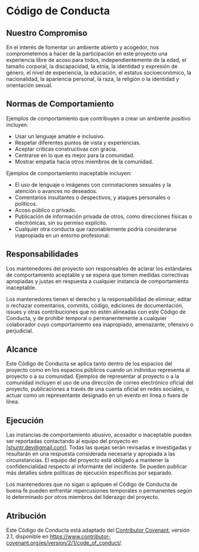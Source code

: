 # Código de Conducta

## Nuestro Compromiso

En el interés de fomentar un ambiente abierto y acogedor, nos comprometemos a hacer de la participación en este proyecto una experiencia libre de acoso para todos, independientemente de la edad, el tamaño corporal, la discapacidad, la etnia, la identidad y expresión de género, el nivel de experiencia, la educación, el estatus socioeconómico, la nacionalidad, la apariencia personal, la raza, la religión o la identidad y orientación sexual.

## Normas de Comportamiento

Ejemplos de comportamiento que contribuyen a crear un ambiente positivo incluyen:

-   Usar un lenguaje amable e inclusivo.
-   Respetar diferentes puntos de vista y experiencias.
-   Aceptar críticas constructivas con gracia.
-   Centrarse en lo que es mejor para la comunidad.
-   Mostrar empatía hacia otros miembros de la comunidad.

Ejemplos de comportamiento inaceptable incluyen:

-   El uso de lenguaje o imágenes con connotaciones sexuales y la atención o avances no deseados.
-   Comentarios insultantes o despectivos, y ataques personales o políticos.
-   Acoso público o privado.
-   Publicación de información privada de otros, como direcciones físicas o electrónicas, sin su permiso explícito.
-   Cualquier otra conducta que razonablemente podría considerarse inapropiada en un entorno profesional.

## Responsabilidades

Los mantenedores del proyecto son responsables de aclarar los estándares de comportamiento aceptable y se espera que tomen medidas correctivas apropiadas y justas en respuesta a cualquier instancia de comportamiento inaceptable.

Los mantenedores tienen el derecho y la responsabilidad de eliminar, editar o rechazar comentarios, commits, código, ediciones de documentación, issues y otras contribuciones que no estén alineadas con este Código de Conducta, y de prohibir temporal o permanentemente a cualquier colaborador cuyo comportamiento sea inapropiado, amenazante, ofensivo o perjudicial.

## Alcance

Este Código de Conducta se aplica tanto dentro de los espacios del proyecto como en los espacios públicos cuando un individuo representa al proyecto o a su comunidad. Ejemplos de representar al proyecto o a la comunidad incluyen el uso de una dirección de correo electrónico oficial del proyecto, publicaciones a través de una cuenta oficial en redes sociales, o actuar como un representante designado en un evento en línea o fuera de línea.

## Ejecución

Las instancias de comportamiento abusivo, acosador o inaceptable pueden ser reportadas contactando al equipo del proyecto en [shuntr.dev@gmail.com]. Todas las quejas serán revisadas e investigadas y resultarán en una respuesta considerada necesaria y apropiada a las circunstancias. El equipo del proyecto está obligado a mantener la confidencialidad respecto al informante del incidente. Se pueden publicar más detalles sobre políticas de ejecución específicas por separado.

Los mantenedores que no sigan o apliquen el Código de Conducta de buena fe pueden enfrentar repercusiones temporales o permanentes según lo determinado por otros miembros del liderazgo del proyecto.

## Atribución

Este Código de Conducta está adaptado del [Contributor Covenant](https://www.contributor-covenant.org), versión 2.1, disponible en https://www.contributor-covenant.org/es/version/2/1/code_of_conduct/.
